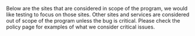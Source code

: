 Below are the sites that are considered in scope of the program, we would like testing to focus on those sites. Other sites and services are considered out of scope of the program unless the bug is critical. Please check the policy page for examples of what we consider critical issues.
